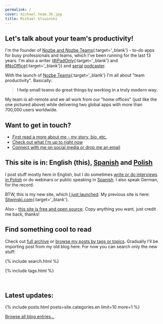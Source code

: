 ```yaml
---
permalink: /
cover: michael.team.3k.jpg
title: Michael Sliwinski
---
```


## Let's talk about your team's productivity!

I'm the founder of [Nozbe and Nozbe Teams](https://nozbe.com/?a=mike){:target='_blank'} - to-do apps for busy professionals and teams, which I've been running for the last 13 years. I'm also a writer ([#iPadOnly](https://iPadOnly.com){:target='_blank'} and [#NoOffice](https://NoOffice.org){:target='_blank'}) and [serial](/podcast) [podcaster](/noofficefm).

With the launch of [Nozbe Teams](https://nozbe.com/?a=mike){:target='_blank'} I'm all about "team productivity". Basically:

> **I help small teams do great things by working in a truly modern way.**

My team is all-remote and we all work from our "home offices" (just like the one pictured above) while delivering two global apps with more than 700,000 users worldwide.

## Want to get in touch?

* [First read a more about me - my story, bio, etc.](/about/)
* [Check out what I'm up to right now](/now)
* [Connect with me on social media or drop me an email](/contact)

## This site is in: English (this), [Spanish](/es/) and [Polish](/pl/)

I post stuff mostly here in English, but I do sometimes [write or do interviews in Polish](/pl) or do webinars or public speaking in [Spanish](/es). I also speak German, for the record.

BTW, this is my new site, which [I just launched](/new). My previous site is here: [Sliwinski.com](https://sliwinski.com){:target='_blank'}.

Also - [this site is free and open source](/license). Copy anything you want, just credit me back, thanks!

## Find something cool to read

Check out [full archive](/archive/) or [browse my posts by tags or topics](/). Gradually I'll be importing post from my old blog here. For now you can search only the new stuff:

{% include search.html %}

{% include tags.html %}

<br>

## Latest updates:

{% include posts.html posts=site.categories.en limit=10 more=1 %}

[Browse all blog entries…](/archive/)